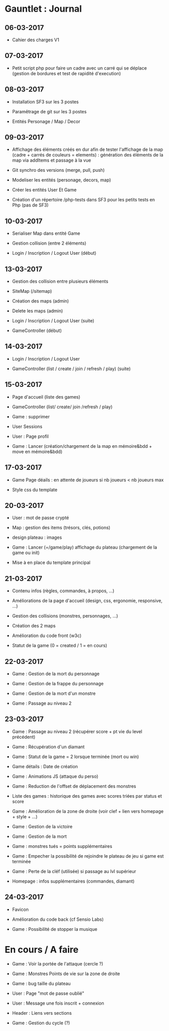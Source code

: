 # Gauntlet : Journal


## 06-03-2017

- Cahier des charges V1
     
	 
## 07-03-2017

- Petit script php pour faire un cadre avec un carré qui se déplace (gestion de bordures et test de rapidité d'execution)


## 08-03-2017

- Installation SF3 sur les 3 postes

- Paramêtrage de git sur les 3 postes

- Entités Personage / Map / Decor


## 09-03-2017

- Affichage des éléments créés en dur afin de tester l'affichage de la map (cadre + carrés de couleurs = elements) 
	: génération des éléments de la map via addItems et passage à la vue
	
- Git synchro des versions (merge, pull, push)

- Modeliser les entités (personage, decors, map)

- Créer les entités User Et Game

- Création d'un répertoire /php-tests dans SF3 pour les petits tests en Php (pas de SF3)


## 10-03-2017

- Serialiser Map dans entité Game

- Gestion collision (entre 2 éléments)

- Login / Inscription / Logout User (début)


## 13-03-2017

- Gestion des collision entre plusieurs éléments

- SiteMap (/sitemap)

- Création des maps (admin)

- Delete les maps (admin)

- Login / Inscription / Logout User (suite)

- GameController (début)


## 14-03-2017

- Login / Inscription / Logout User

- GameController (list / create / join / refresh / play) (suite)


## 15-03-2017

- Page d'accueil (liste des games)

- GameController (list/ create/ join /refresh / play)

- Game : supprimer

- User Sessions

- User : Page profil

- Game : Lancer (création/chargement de la map en mémoire&bdd + move en mémoire&bdd)


## 17-03-2017

- Game Page déails : en attente de joueurs si nb joueurs < nb joueurs max

- Style css du template


## 20-03-2017

- User : mot de passe crypté

- Map : gestion des items (trésors, clés, potions)

- design plateau : images

- Game : Lancer (=/game/play) affichage du plateau (chargement de la game ou init)

- Mise à en place du template principal


## 21-03-2017

- Contenu infos (règles, commandes, à propos, ...)

- Améliorations de la page d'accueil (design, css, ergonomie, responsive, ...)

- Gestion des collisions (monstres, personnages, ...)

- Création des 2 maps

- Amélioration du code front (w3c)

- Statut de la game (0 = created / 1 = en cours)


## 22-03-2017

- Game : Gestion de la mort du personnage

- Game : Gestion de la frappe du personnage

- Game : Gestion de la mort d'un monstre

- Game : Passage au niveau 2


## 23-03-2017

- Game : Passage au niveau 2 (récupérer score + pt vie du level précédent)

- Game : Récupération d'un diamant

- Game : Statut de la game = 2 lorsque terminée (mort ou win)

- Game détails : Date de création

- Game : Animations JS (attaque du perso)

- Game : Reduction de l'offset de déplacement des monstres

- Liste des games : historique des games avec scores triées par status et score

- Game : Amélioration de la zone de droite (voir clef + lien vers homepage + style + ...)

- Game : Gestion de la victoire

- Game : Gestion de la mort

- Game : monstres tués = points supplémentaires

- Game : Empecher la possibilité de rejoindre le plateau de jeu si game est terminée

- Game : Perte de la cléf (utilisée) si passage au lvl supérieur

- Homepage : infos supplémentaires (commandes, diamant)


## 24-03-2017

- Favicon

- Amélioration du code back (cf Sensio Labs)

- Game : Possibilité de stopper la musique



# En cours / A faire

- Game : Voir la portée de l'attaque (cercle ?)

- Game : Monstres Points de vie sur la zone de droite

- Game : bug taille du plateau

- User : Page "mot de passe oublié"

- User : Message une fois inscrit + connexion

- Header : Liens vers sections

- Game : Gestion du cycle (?)




